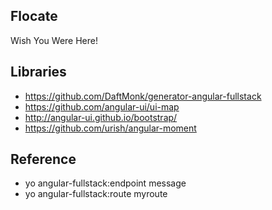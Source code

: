 ## Flocate

Wish You Were Here!

## Libraries

- https://github.com/DaftMonk/generator-angular-fullstack
- https://github.com/angular-ui/ui-map
- http://angular-ui.github.io/bootstrap/
- https://github.com/urish/angular-moment

## Reference

- yo angular-fullstack:endpoint message
- yo angular-fullstack:route myroute